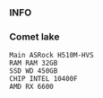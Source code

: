 ### INFO ###
### Comet lake ###
```
Main ASRock H510M-HVS
RAM RAM 32GB
SSD WD 450GB
CHIP INTEL 10400F
AMD RX 6600
```